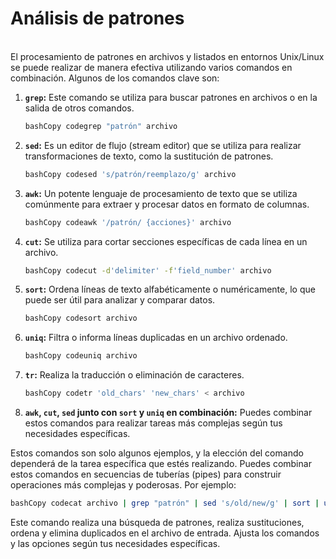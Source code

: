 # Análisis de patrones

\
El procesamiento de patrones en archivos y listados en entornos Unix/Linux se puede realizar de manera efectiva utilizando varios comandos en combinación. Algunos de los comandos clave son:

1.  **`grep`:** Este comando se utiliza para buscar patrones en archivos o en la salida de otros comandos.

    ```bash
    bashCopy codegrep "patrón" archivo
    ```
2.  **`sed`:** Es un editor de flujo (stream editor) que se utiliza para realizar transformaciones de texto, como la sustitución de patrones.

    ```bash
    bashCopy codesed 's/patrón/reemplazo/g' archivo
    ```
3.  **`awk`:** Un potente lenguaje de procesamiento de texto que se utiliza comúnmente para extraer y procesar datos en formato de columnas.

    ```bash
    bashCopy codeawk '/patrón/ {acciones}' archivo
    ```
4.  **`cut`:** Se utiliza para cortar secciones específicas de cada línea en un archivo.

    ```bash
    bashCopy codecut -d'delimiter' -f'field_number' archivo
    ```
5.  **`sort`:** Ordena líneas de texto alfabéticamente o numéricamente, lo que puede ser útil para analizar y comparar datos.

    ```bash
    bashCopy codesort archivo
    ```
6.  **`uniq`:** Filtra o informa líneas duplicadas en un archivo ordenado.

    ```bash
    bashCopy codeuniq archivo
    ```
7.  **`tr`:** Realiza la traducción o eliminación de caracteres.

    ```bash
    bashCopy codetr 'old_chars' 'new_chars' < archivo
    ```
8. **`awk`, `cut`, `sed` junto con `sort` y `uniq` en combinación:** Puedes combinar estos comandos para realizar tareas más complejas según tus necesidades específicas.

Estos comandos son solo algunos ejemplos, y la elección del comando dependerá de la tarea específica que estés realizando. Puedes combinar estos comandos en secuencias de tuberías (pipes) para construir operaciones más complejas y poderosas. Por ejemplo:

```bash
bashCopy codecat archivo | grep "patrón" | sed 's/old/new/g' | sort | uniq
```

Este comando realiza una búsqueda de patrones, realiza sustituciones, ordena y elimina duplicados en el archivo de entrada. Ajusta los comandos y las opciones según tus necesidades específicas.

